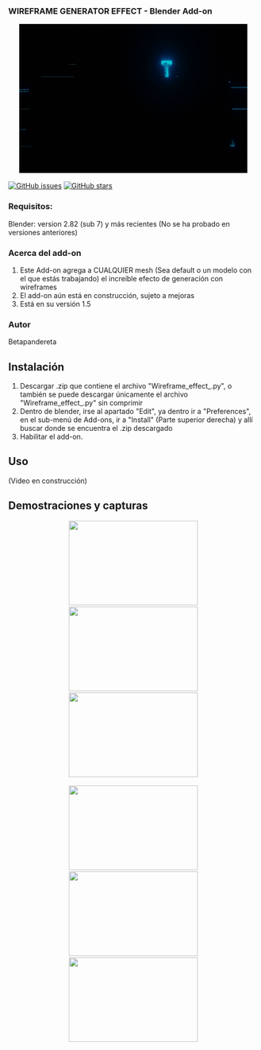 ### WIREFRAME GENERATOR EFFECT  - Blender Add-on 

<p align="center">
  <img width="460" height="300" src=presentacion.gif>
</p>

 <a href="https://github.com/BETAPANDERETA/Wireframe-generator-effect-Blender-Addon-/issues"><img alt="GitHub issues" src="https://img.shields.io/github/issues/BETAPANDERETA/Wireframe-generator-effect-Blender-Addon-?style=for-the-badge"></a>  <a href="https://github.com/BETAPANDERETA/Wireframe-generator-effect-Blender-Addon-/stargazers"><img alt="GitHub stars" src="https://img.shields.io/github/stars/BETAPANDERETA/Wireframe-generator-effect-Blender-Addon-?style=for-the-badge"></a>



### Requisitos:
  Blender:
      version 2.82 (sub 7) y más recientes (No se ha probado en versiones anteriores)
### Acerca del add-on
1. Este Add-on agrega a CUALQUIER mesh (Sea default o un modelo con el que estás trabajando) el increíble efecto de generación con wireframes
2. El add-on aún está en construcción, sujeto a mejoras
3. Está en su versión 1.5
### Autor
Betapandereta
## Instalación
1. Descargar .zip que contiene el archivo "Wireframe_effect_.py", o también se puede descargar únicamente el archivo  "Wireframe_effect_.py" sin comprimir
2. Dentro de blender, irse al apartado "Edit", ya dentro ir a "Preferences", en el sub-menú de Add-ons, ir a "Install" (Parte superior derecha) y allí buscar donde se encuentra el .zip descargado
3. Habilitar el add-on.
## Uso
(Video en construcción)
## Demostraciones y capturas
<p align="center">
  <img width="260" height="170" src=demo_suzanne_1.gif>
  <img width="260" height="170" src=demo_suzanne_3.gif>
  <img width="260" height="170" src=demo_suzanne_2.gif>
</p> 
<p align="center">
  <img width="260" height="170" src=demo_skull_vp.gif>
  <img width="260" height="170" src=demo_skull_w.gif>
  <img width="260" height="170" src=demo_skull.gif>
</p> 




